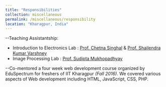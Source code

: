 ```yaml
---
title: "Responsibilities"
collection: miscellaneous
permalink: /miscellaneous/responsibility
location: "Kharagpur, India"
---
```



--Teaching Assistantship:

* Introduction to Electronics Lab : [Prof. Chetna Singhal](http://www.iitkgp.ac.in/department/EC/faculty/ec-chetna) & [Prof. Shailendra Kumar Varshney](http://www.iitkgp.ac.in/department/EC/faculty/ec-skvarshney)
* Image Processing Lab : [Prof. Sudipta Mukhopadhyay](http://www.iitkgp.ac.in/department/EC/faculty/ec-smukho)



--Co-mentored a four week web development course organized by EduSpectrum for freshers of IIT Kharagpur <em>(Fall 2016)</em>. We covered various aspects of Web development including HTML, JavaScript, CSS, PHP.  